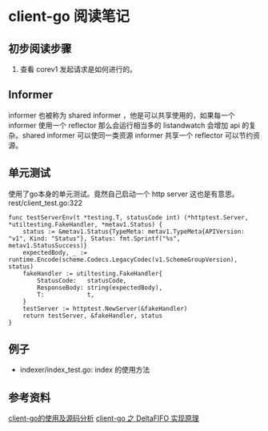 # client-go 阅读笔记

## 初步阅读步骤
1. 查看 corev1 发起请求是如何进行的。

## Informer
informer 也被称为 shared informer ，他是可以共享使用的，如果每一个 informer 使用一个 reflector 那么会运行相当多的 listandwatch 会增加 api 的复杂。shared informer 可以使同一类资源 informer 共享一个 reflector 可以节约资源。

## 单元测试
使用了go本身的单元测试。竟然自己启动一个 http server 这也是有意思。rest/client_test.go:322

```
func testServerEnv(t *testing.T, statusCode int) (*httptest.Server, *utiltesting.FakeHandler, *metav1.Status) {
	status := &metav1.Status{TypeMeta: metav1.TypeMeta{APIVersion: "v1", Kind: "Status"}, Status: fmt.Sprintf("%s", metav1.StatusSuccess)}
	expectedBody, _ := runtime.Encode(scheme.Codecs.LegacyCodec(v1.SchemeGroupVersion), status)
	fakeHandler := utiltesting.FakeHandler{
		StatusCode:   statusCode,
		ResponseBody: string(expectedBody),
		T:            t,
	}
	testServer := httptest.NewServer(&fakeHandler)
	return testServer, &fakeHandler, status
}
```

## 例子
- indexer/index_test.go: index 的使用方法


## 参考资料
[client-go的使用及源码分析](https://www.bookstack.cn/read/huweihuang-kubernetes-notes/develop-client-go.md)
[client-go 之 DeltaFIFO 实现原理](https://mp.weixin.qq.com/s?__biz=MzU4MjQ0MTU4Ng==&mid=2247485864&idx=1&sn=2011dfed276fe75a767d1e55f7d979ce&chksm=fdb906b5cace8fa3a01b911ac1004f6d6b57d8e0ae0d9a0e0746cdfa988947cc0e37ad2a980c&scene=21#wechat_redirect)